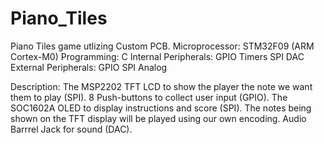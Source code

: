 # Piano_Tiles
Piano Tiles game utlizing Custom PCB. 
Microprocessor: STM32F09 (ARM Cortex-M0)
Programming: C
Internal Peripherals: GPIO Timers SPI DAC
External Peripherals: GPIO SPI Analog

Description:
The MSP2202 TFT LCD to show the player the note we want them to play (SPI).
8 Push-buttons to collect user input (GPIO).
The SOC1602A OLED to display instructions and score (SPI).
The notes being shown on the TFT display will be played using our own encoding.
Audio Barrrel Jack for sound (DAC).
